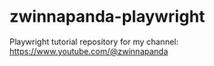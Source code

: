 # zwinnapanda-playwright
Playwright tutorial repository for my channel: https://www.youtube.com/@zwinnapanda
